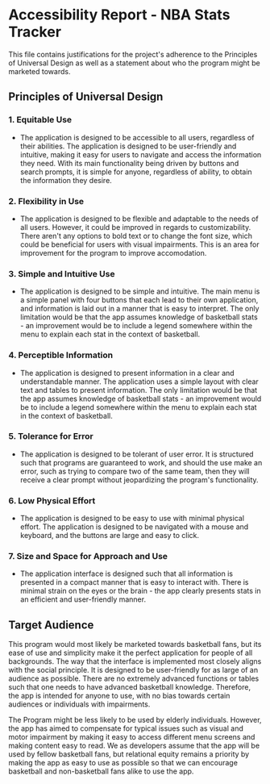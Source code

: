 # Accessibility Report - NBA Stats Tracker #

This file contains justifications for the project's adherence to the Principles of Universal Design as well as a statement about who the program might be marketed towards.

## Principles of Universal Design ##

### 1. Equitable Use ###
- The application is designed to be accessible to all users, regardless of their abilities. The application is designed to be user-friendly and intuitive, making it easy for users to navigate and access the information they need. With its main functionality being driven by buttons and search prompts, it is simple for anyone, regardless of ability, to obtain the information they desire.

### 2. Flexibility in Use ###
- The application is designed to be flexible and adaptable to the needs of all users.  However, it could be improved in regards to customizability. There aren't any options to bold text or to change the font size, which could be beneficial for users with visual impairments. This is an area for improvement for the program to improve accomodation.

### 3. Simple and Intuitive Use ###
- The application is designed to be simple and intuitive. The main menu is a simple panel with four buttons that each lead to their own application, and information is laid out in a manner that is easy to interpret. The only limitation would be that the app assumes knowledge of basketball stats - an improvement would be to include a legend somewhere within the menu to explain each stat in the context of basketball.

### 4. Perceptible Information ###
- The application is designed to present information in a clear and understandable manner. The application uses a simple layout with clear text and tables to present information. The only limitation would be that the app assumes knowledge of basketball stats - an improvement would be to include a legend somewhere within the menu to explain each stat in the context of basketball.

### 5. Tolerance for Error ###
- The application is designed to be tolerant of user error. It is structured such that programs are guaranteed to work, and should the use make an error, such as trying to compare two of the same team, then they will receive a clear prompt without jeopardizing the program's functionality.

### 6. Low Physical Effort ###
- The application is designed to be easy to use with minimal physical effort. The application is designed to be navigated with a mouse and keyboard, and the buttons are large and easy to click.

### 7. Size and Space for Approach and Use ###
- The application interface is designed such that all information is presented in a compact manner that is easy to interact with. There is minimal strain on the eyes or the brain - the app clearly presents stats in an efficient and user-friendly manner.

## Target Audience ##

This program would most likely be marketed towards basketball fans, but its ease of use and simplicity make it the perfect application for people of all backgrounds. The way that the interface is implemented most closely aligns with the social principle. It is designed to be user-friendly for as large of an audience as possible. There are no extremely advanced functions or tables such that one needs to have advanced basketball knowledge. Therefore, the app is intended for anyone to use, with no bias towards certain audiences or individuals with impairments.

The Program might be less likely to be used by elderly individuals. However, the app has aimed to compensate for typical issues such as visual and motor impairment by making it easy to access different menu screens and making content easy to read. We as developers assume that the app will be used by fellow basketball fans, but relational equity remains a priority by making the app as easy to use as possible so that we can encourage basketball and non-basketball fans alike to use the app.